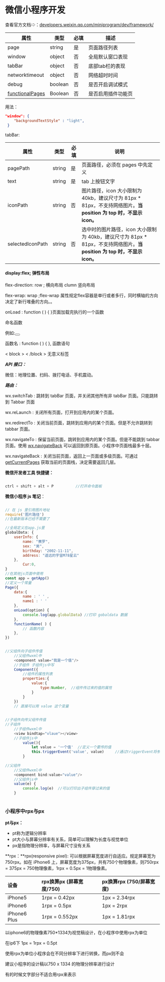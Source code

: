 # 微信小程序开发



查看官方文档⇨：[developers.weixin.qq.com/miniprogram/dev/framework/](https://developers.weixin.qq.com/miniprogram/dev/framework/)

| 属性                                                         | 类型    | 必填 | 描述               |
| ------------------------------------------------------------ | ------- | ---- | ------------------ |
| page                                                         | string  | 是   | 页面路径列表       |
| window                                                       | object  | 否   | 全局默认窗口表现   |
| tabBar                                                       | object  | 否   | 底部tab栏的表现    |
| networktimeout                                               | object  | 否   | 网络超时时间       |
| debug                                                        | boolean | 否   | 是否开启调试模式   |
| [functionalPages](https://developers.weixin.qq.com/miniprogram/dev/reference/configuration/app.html#functionalPages) | Boolean | 否   | 是否启用插件功能页 |

用法：
``` json
"window": { 
	"backgroundTextStyle" : "light",
 }
```
tabBar:

| 属性             | 类型   | 必填 | 说明                                                         |
| ---------------- | ------ | ---- | ------------------------------------------------------------ |
| pagePath         | string | 是   | 页面路径，必须在 pages 中先定义                              |
| text             | string | 是   | tab 上按钮文字                                               |
| iconPath         | string | 否   | 图片路径，icon 大小限制为 40kb，建议尺寸为 81px * 81px，不支持网络图片。**当** **position** **为** **top** **时，不显示 icon。** |
| selectedIconPath | string | 否   | 选中时的图片路径，icon 大小限制为 40kb，建议尺寸为 81px * 81px，不支持网络图片。**当** **position** **为** **top** **时，不显示 icon。** |



#### display:flex; 弹性布局 

flex-direction:  row ;  横向布局  clumn 竖向布局

flex-wrap: wrap ;flex-wrap 属性规定flex容器是单行或者多行，同时横轴的方向决定了新行堆叠的方向。。



onLoad : function ( ) { }页面加载完执行的一个函数



命名函数

 例如:<button bindtap="函数名"></button>

函数名 : function ( ) { },  函数语句

< block > < /block > 无意义标签



***API 接口：***

  微信：地理位置、扫码、拨打电话、手机震动。



***路由：***

wx.switchTab : 跳转到 tabBar 页面，并关闭其他所有非 tabBar 页面。只能跳转到 Tabbar 页面

wx.reLaunch : 关闭所有页面，打开到应用内的某个页面。

wx.redirectTo : 关闭当前页面，跳转到应用内的某个页面。但是不允许跳转到 tabbar 页面。

wx.navigateTo : 保留当前页面，跳转到应用内的某个页面。但是不能跳到 tabbar 页面。使用 [wx.navigateBack](https://developers.weixin.qq.com/miniprogram/dev/api/route/wx.navigateBack.html) 可以返回到原页面。小程序中页面栈最多十层。

wx.navigateBack : 关闭当前页面，返回上一页面或多级页面。可通过 [getCurrentPages](https://developers.weixin.qq.com/miniprogram/dev/reference/api/getCurrentPages.html) 获取当前的页面栈，决定需要返回几层。



**微信开发者工具 快捷键：**

``` scss

ctrl + shift + alt + P 			//打开命令面板

```



**微信小程序 js 笔记**：
``` js

// 在 js 里引用图片地址 
require('图片路径')
//在最新版本已经不需要了

//全局定义在app.js里
globalData: {
    userInfo: { 
        name: "赛罗", 
        sex: "男",
        birthday: "2002-11-11",    
        address: "遥远的宇宙M78星云" 
    },
        Cur:0,
}
//在其他js页面中使用
const app = getApp()
//定义一个常量  
Page({  
    data:{  
        name : ' ' ,  
        name1 : ' '
    },
    onLoad(option) {
        console.log(app.globalData) //打印 gobaldata 数据 
    },   
    functionName( ) {  
        // 函数内容   
    },
})
    

//父组件向子组件传值
    //父组件wxml中
    <component value="我是一个值"/>
    //子组件 子组件js中写 
    Component({ 
        //组件的属性列表   
        properties:{    
            value:{ 
                type:Number,  //组件传过来的值的属性   
            }
        }
    })
	// 直接可以用 value 这个变量 
    
    
//子组件向传父组件传值
//子组件
    //子组件wxml中 
    <view bindtap="vlaue"></view>
    //子组件js中 
        value(){   
            let value = '一个值'  //定义一个要传的值  
            this.triggerEvent('value', value)     //通过triggerEvent将参数传给父组件 
        }
    
//父组件
    //父组件wxml中 
    <component bind:value="value"/>
    //父组件js中 
    value(e) {
        console.log(e)  //可以打印出子组件穿过来的值 
    }
    
```



### 小程序中rpx与px

**pt与px：**

- pt称为逻辑分辨率
- pt大小与屏幕分辨率有关系，简单可以理解为长度与视觉单位
- px是指物理分辨率，与屏幕尺寸没有关系

**rpx：**rpx(responsive pixel): 可以根据屏幕宽度进行自适应。规定屏幕宽为750rpx。如在 iPhone6 上，屏幕宽度为375px，共有750个物理像素，则750rpx = 375px = 750物理像素，1rpx = 0.5px = 1物理像素。

| 设备         | rpx换算px (屏幕宽度/750) | px换算rpx (750/屏幕宽度) |
| :----------- | :----------------------- | :----------------------- |
| iPhone5      | 1rpx = 0.42px            | 1px = 2.34rpx            |
| iPhone6      | 1rpx = 0.5px             | 1px = 2rpx               |
| iPhone6 Plus | 1rpx = 0.552px           | 1px = 1.81rpx            |

以iphone6的物理像素750*1334为视觉稿设计，在小程序中使用rpx为单位

在ip6下 1px = 1rpx = 0.5pt

使用rpx为单位小程序会在不同分辨率下进行转换，而px则不会

建议小程序的设计稿以750 x 1334 的物理分辨率进行设计

有的时候文字部分不适合用rpx来表示
